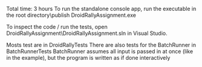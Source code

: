 Total time: 3 hours
To run the standalone console app, run the executable in the root directory\publish
DroidRallyAssignment.exe

To inspect the code / run the tests, open DroidRallyAssignment\DroidRallyAssignment.sln in Visual Studio.

Mosts test are in DroidRallyTests
There are also tests for the BatchRunner in BatchRunnerTests
BatchRunner assumes all input is passed in at once (like in the example), but the program is written as if done interactively
